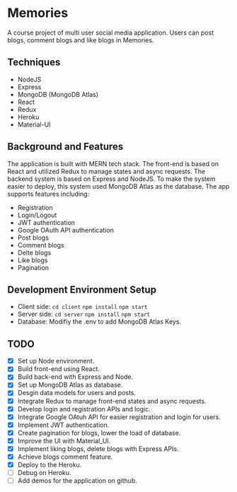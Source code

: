 # Memories
A course project of multi user social media application. Users can post blogs, comment blogs and like blogs in Memories.

## Techniques
- NodeJS
- Express
- MongoDB (MongoDB Atlas)
- React
- Redux
- Heroku
- Material-UI

## Background and Features
The application is built with MERN tech stack. The front-end is based on React and utilized Redux to manage states and async requests. The backend system is based on Express and NodeJS. To make the system easier to deploy, this system used MongoDB Atlas as the database. The app supports features including:
- Registration
- Login/Logout
- JWT authentication
- Google OAuth API authentication
- Post blogs
- Comment blogs
- Delte blogs
- Like blogs
- Pagination

## Development Environment Setup 
- Client side:
```cd client```
```npm install```
```npm start```
- Server side:
```cd server```
```npm install```
```npm start```
- Database:
Modifiy the .env to add MongoDB Atlas Keys.

## TODO
- [x] Set up Node environment.
- [x] Build front-end using React.
- [x] Build back-end with Express and Node.
- [x] Set up MongoDB Atlas as database.
- [x] Desgin data models for users and posts.
- [x] Integrate Redux to manage front-end states and async requests. 
- [x] Develop login and registration APIs and logic. 
- [x] Integrate Google OAtuh API for easier registration and login for users.
- [x] Implement JWT authentication.
- [x] Create pagination for blogs, lower the load of database.
- [x] Improve the UI with Material_UI.
- [x] Implement liking blogs, delete blogs with Express APIs.
- [x] Achieve blogs comment feature.
- [x] Deploy to the Heroku.
- [ ] Debug on Heroku.
- [ ] Add demos for the application on github.
